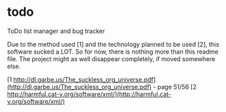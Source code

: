 todo
====

ToDo list manager and bug tracker

Due to the method used [1] and the technology planned to be used [2], this software sucked a LOT. So for now, there is nothing more than this readme file. The project might as well disappear completely, if moved somewhere else.

[1 http://dl.garbe.us/The_suckless_org_universe.pdf](http://dl.garbe.us/The_suckless_org_universe.pdf) - page 51/56
[2 http://harmful.cat-v.org/software/xml/](http://harmful.cat-v.org/software/xml/)
